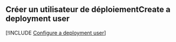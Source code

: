 ## <a name="create-a-deployment-user"></a><span data-ttu-id="756a3-101">Créer un utilisateur de déploiement</span><span class="sxs-lookup"><span data-stu-id="756a3-101">Create a deployment user</span></span>  

[!INCLUDE [Configure a deployment user](configure-deployment-user-no-h.md)]